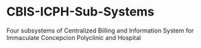# CBIS-ICPH-Sub-Systems
Four subsystems of Centralized Billing and Information System for Immaculate Concepcion Polyclinic and Hospital
